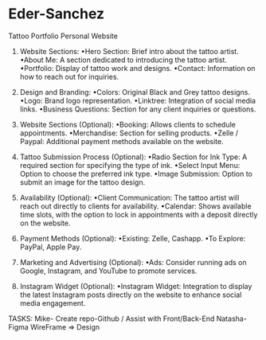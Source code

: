 # Eder-Sanchez
Tattoo Portfolio Personal Website

1.  Website Sections:
•Hero Section: Brief intro about the tattoo artist.
•About Me: A section dedicated to introducing the tattoo artist.
•Portfolio: Display of tattoo work and designs.
•Contact: Information on how to reach out for inquiries.

2.	Design and Branding:
•Colors: Original Black and Grey tattoo designs.
•Logo: Brand logo representation.
•Linktree: Integration of social media links.
•Business Questions: Section for any client inquiries or questions.

3.	Website Sections (Optional):
•Booking: Allows clients to schedule appointments.
•Merchandise: Section for selling products.
•Zelle / Paypal: Additional payment methods available on the website.

4.	Tattoo Submission Process (Optional):
•Radio Section for Ink Type: A required section for specifying the type of ink.
•Select Input Menu: Option to choose the preferred ink type.
•Image Submission: Option to submit an image for the tattoo design.

5.	Availability (Optional):
•Client Communication: The tattoo artist will reach out directly to clients for availability.
•Calendar: Shows available time slots, with the option to lock in appointments with a deposit directly on the website.

6.	Payment Methods (Optional):
•Existing: Zelle, Cashapp.
•To Explore: PayPal, Apple Pay.

7.	Marketing and Advertising (Optional):
•Ads: Consider running ads on Google, Instagram, and YouTube to promote services.

8.	Instagram Widget (Optional):
•Instagram Widget: Integration to display the latest Instagram posts directly on the website to enhance social media engagement.


TASKS:
Mike- Create repo-Github / Assist with Front/Back-End
Natasha- Figma WireFrame => Design 
